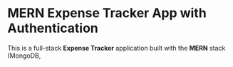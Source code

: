 #  MERN Expense Tracker App with Authentication
This is a full-stack **Expense Tracker** application built with the **MERN** stack (MongoDB,
